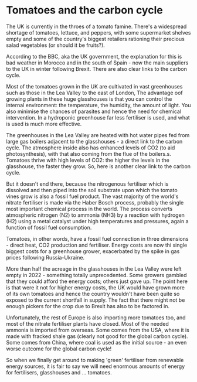 # Tomatoes and the carbon cycle

The UK is currently in the throes of a tomato famine. There's a widespread shortage of tomatoes, lettuce, and peppers, with some supermarket shelves empty and some of the country's biggest retailers rationing their precious salad vegetables (or should it be fruits?).

According to the BBC, aka the UK government, the explanation for this is bad weather in Morocco and in the south of Spain - now the main suppliers to the UK in winter following Brexit. There are also clear links to the carbon cycle.

Most of the tomatoes grown in the UK are cultivated in vast greenhouses such as those in the Lea Valley to the east of London, The advantage oof growing plants in these huge glasshouses is that you can control the internal environment: the temperature, the humidity, the amount of light. You also minimise the chances of parasites and hence the need for chemical intervention. In a hydroponic greenhouse far less fertiliser is used, and what is used is much more effective.

The greenhouses in the Lea Valley are heated with hot water pipes fed from large gas boilers adjacent to the glasshouses - a direct link to the carbon cycle. The atmosphere inside also has enhanced levels of CO2 (to aid photosynthesis), with that also coming from the flue of the boilers.s. Tomatoes thrive with high levels of CO2: the higher the levels in the glasshouse, the faster they grow. So, here is another clear link to the carbon cycle.

But it doesn't end there, because the nitrogenous fertiliser which is dissolved and then piped into the soil substrate upon which the tomato vines grow is also a fossil fuel product. The vast majority of the world's nitrate fertiliser is made via the Haber Bosch process, probably the single most important chemical process in the world. The process converts atmospheric nitrogen (N2) to ammonia (NH3) by a reaction with hydrogen (H2) using a metal catalyst under high temperatures and pressures, again a function of fossil fuel consumption.

Tomatoes, in other words, have a fossil fuel connection in three dimensions - direct heat, CO2 production and fertiliser. Energy costs are now thi single biggest costs for a greenhouse grower, exacerbated by the spike in gas prices following Russia-Ukraine.

More than half the acreage in the glasshouses in the Lea Valley were left empty in 2022 - something totally unprecedented. Some growers gambled that they could afford the energy costs; others just gave up. The point here is that were it not for higher energy costs, the UK would have grown more of its own tomatoes and hence the country wouldn't have been quite so exposed to the current shortfall in supply. The fact that there might not be enough pickers for the crop due to Brexit has also to be factored in.

Unfortunately, the rest of Europe is also importing more tomatoes too, and most of the nitrate fertiliser plants have closed. Most of the needed ammonia is imported from overseas. Some comes from the USA, where it is made with fracked shale gas (clearly not good for the global carbon cycle). Some comes from China, where coal is used as the initial source - an even worse outcome for the global carbon cycle!

So when we finally get around to making &apos;green&apos; fertiliser from renewable energy sources, it is fair to say we will need enormous amounts of energy for fertilisers, glasshouses and &hellip; tomatoes.
